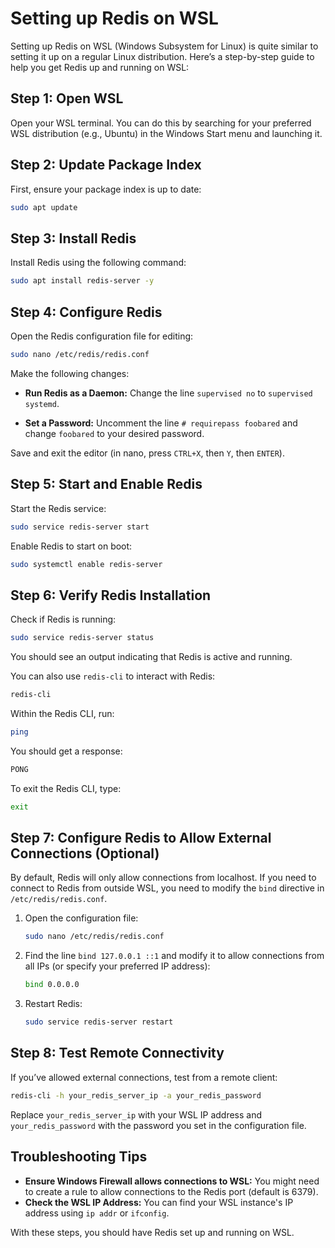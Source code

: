 # Setting up Redis on WSL

Setting up Redis on WSL (Windows Subsystem for Linux) is quite similar to setting it up on a regular Linux distribution. Here’s a step-by-step guide to help you get Redis up and running on WSL:

## Step 1: Open WSL

Open your WSL terminal. You can do this by searching for your preferred WSL distribution (e.g., Ubuntu) in the Windows Start menu and launching it.

## Step 2: Update Package Index

First, ensure your package index is up to date:

```bash
sudo apt update
```

## Step 3: Install Redis

Install Redis using the following command:

```bash
sudo apt install redis-server -y
```

## Step 4: Configure Redis

Open the Redis configuration file for editing:

```bash
sudo nano /etc/redis/redis.conf
```

Make the following changes:

- **Run Redis as a Daemon:**
  Change the line `supervised no` to `supervised systemd`.

- **Set a Password:**
  Uncomment the line `# requirepass foobared` and change `foobared` to your desired password.

Save and exit the editor (in nano, press `CTRL+X`, then `Y`, then `ENTER`).

## Step 5: Start and Enable Redis

Start the Redis service:

```bash
sudo service redis-server start
```

Enable Redis to start on boot:

```bash
sudo systemctl enable redis-server
```

## Step 6: Verify Redis Installation

Check if Redis is running:

```bash
sudo service redis-server status
```

You should see an output indicating that Redis is active and running.

You can also use `redis-cli` to interact with Redis:

```bash
redis-cli
```

Within the Redis CLI, run:

```bash
ping
```

You should get a response:

```bash
PONG
```

To exit the Redis CLI, type:

```bash
exit
```

## Step 7: Configure Redis to Allow External Connections (Optional)

By default, Redis will only allow connections from localhost. If you need to connect to Redis from outside WSL, you need to modify the `bind` directive in `/etc/redis/redis.conf`.

1. Open the configuration file:

   ```bash
   sudo nano /etc/redis/redis.conf
   ```

2. Find the line `bind 127.0.0.1 ::1` and modify it to allow connections from all IPs (or specify your preferred IP address):

   ```bash
   bind 0.0.0.0
   ```

3. Restart Redis:

   ```bash
   sudo service redis-server restart
   ```

## Step 8: Test Remote Connectivity

If you’ve allowed external connections, test from a remote client:

```bash
redis-cli -h your_redis_server_ip -a your_redis_password
```

Replace `your_redis_server_ip` with your WSL IP address and `your_redis_password` with the password you set in the configuration file.

## Troubleshooting Tips

- **Ensure Windows Firewall allows connections to WSL:** You might need to create a rule to allow connections to the Redis port (default is 6379).
- **Check the WSL IP Address:** You can find your WSL instance's IP address using `ip addr` or `ifconfig`.

With these steps, you should have Redis set up and running on WSL.

